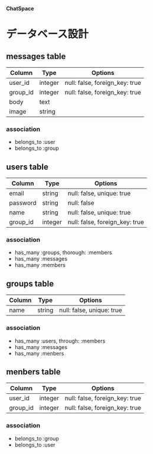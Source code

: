 **ChatSpace**

# データベース設計
## messages table
| Column   | Type    | Options                        |
| -------- | ------- | ------------------------------ |
| user_id  | integer | null: false, foreign_key: true |
| group_id | integer | null: false, foreign_key: true |
| body     | text    |                                |
| image    | string  |                                |
### association
- belongs_to :user
- belongs_to :group

## users table
| Column   | Type    | Options                        |
| -------- | ------- | ------------------------------ |
| email    | string  | null: false, unique: true      |
| password | string  | null: false                    |
| name     | string  | null: false, unique: true      |
| group_id | integer | null: false, foreign_key: true |
### association
- has_many :groups, thorough: :members
- has_many :messages
- has_many :members

## groups table
| Column | Type   | Options                   |
| ------ | ------ | ------------------------- |
| name   | string | null: false, unique: true |
### association
- has_many :users, through: :members
- has_many :messages
- has_many :menbers

## menbers table
| Column   | Type    | Options                        |
| -------- | ------- | ------------------------------ |
| user_id  | integer | null: false, foreign_key: true |
| group_id | integer | null: false, foreign_key: true |
### association
- belongs_to :group
- belongs_to :user
